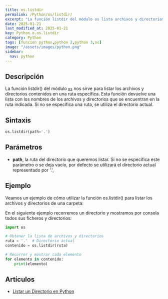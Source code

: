```yaml
---
title: os.listdir
permalink: /Python/os/listdir/
excerpt: "La función listdir del módulo os lista archivos y directorios en una ruta específica."
date: 2025-01-21
last_modified_at: 2025-01-21
key: Python.o.os.listdir
category: Python
tags: [funcion python,python 2,python 3,os]
image: "/assets/images/python.png"
sidebar:
  nav: python
---
```


## Descripción


La función listdir() del módulo [`os`](https://www.w3api.com/Python/os/) nos sirve para listar los archivos y directorios contenidos en una ruta específica. Esta función devuelve una lista con los nombres de los archivos y directorios que se encuentran en la ruta indicada. Si no se especifica una ruta, se utiliza el directorio actual.


## Sintaxis


```python
os.listdir(path='.')
```


## Parámetros

- **path**, la ruta del directorio que queremos listar. Si no se especifica este parámetro o se deja vacío, por defecto se utilizará el directorio actual representado por '.',

## Ejemplo


Veamos un ejemplo de cómo utilizar la función os.listdir() para listar los archivos y directorios de una carpeta:


En el siguiente ejemplo recorremos un directorio y mostramos por consola todos sus ficheros y directorios:


```python
import os

# Obtener la lista de archivos y directorios
ruta = '.'  # Directorio actual
contenido = os.listdir(ruta)

# Recorrer y mostrar cada elemento
for elemento in contenido:
    print(elemento)
```


## Artículos

- [Listar un Directorio en Python](https://lineadecodigo.com/python/listar-un-directorio-en-python/)
